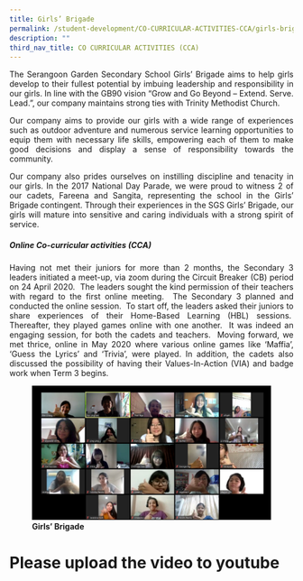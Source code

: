 ```yaml
---
title: Girls’ Brigade
permalink: /student-development/CO-CURRICULAR-ACTIVITIES-CCA/girls-brigade/
description: ""
third_nav_title: CO CURRICULAR ACTIVITIES (CCA)
---
```

<p style="text-align: justify;"> The Serangoon Garden Secondary School Girls’ Brigade aims to help girls develop to their fullest potential by imbuing leadership and responsibility in our girls. In line with the GB90 vision “Grow and Go Beyond – Extend. Serve. Lead.”, our company maintains strong ties with Trinity Methodist Church. </p>

<p style="text-align: justify;"> Our company aims to provide our girls with a wide range of experiences such as outdoor adventure and numerous service learning opportunities to equip them with necessary life skills, empowering each of them to make good decisions and display a sense of responsibility towards the community. </p>

<p style="text-align: justify;"> Our company also prides ourselves on instilling discipline and tenacity in our girls. In the 2017 National Day Parade, we were proud to witness 2 of our cadets, Fareena and Sangita, representing the school in the Girls’ Brigade contingent. Through their experiences in the SGS Girls’ Brigade, our girls will mature into sensitive and caring individuals with a strong spirit of service. </p>

##### **Online Co-curricular activities (_CCA_)**

<p style="text-align: justify;"> Having not met their juniors for more than 2 months, the Secondary 3 leaders initiated a meet-up, via zoom during the Circuit Breaker (CB) period on 24 April 2020.  The leaders sought the kind permission of their teachers with regard to the first online meeting.  The Secondary 3 planned and conducted the online session.  To start off, the leaders asked their juniors to share experiences of their Home-Based Learning (HBL) sessions.  Thereafter, they played games online with one another.  It was indeed an engaging session, for both the cadets and teachers.  Moving forward, we met thrice, online in May 2020 where various online games like ‘Maffia’, ‘Guess the Lyrics’ and ‘Trivia’, were played. In addition, the cadets also discussed the possibility of having their Values-In-Action (VIA) and badge work when Term 3 begins. </p>

<figure>
<img src="/images/CCA%20Girls'%20Brigade/Girls-Brigade.jpg">
<figcaption> <strong> Girls’ Brigade </strong> </figcaption>
</figure>

# Please upload the video to youtube